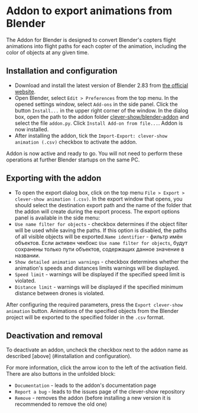 # Addon to export animations from Blender

The Addon for Blender is designed to convert Blender's copters flight animations into flight paths for each copter of the animation, including the color of objects at any given time.

##  Installation and configuration

* Download and install the latest version of Blender 2.83 from [the official website](https://www.blender.org/download/).
* Open Blender, select `Edit > Preferences` from the top menu. In the opened settings window, select `Add-ons` in the side panel. Click the button `Install...` in the upper right corner of the window. In the dialog box, open the path to the addon folder [clever-show/blender-addon](.../../blender-addon/) and select the file `addon.py`. Click `Install Add-on from file...`. Addon is now installed.
* After installing the addon, tick the `Import-Export: clever-show animation (.csv)` checkbox to activate the addon.

Addon is now active and ready to go. You will not need to perform these operations at further Blender startups on the same PC.

## Exporting with the addon

* To open the export dialog box, click on the top menu `File > Export > clever-show animation (.csv)`. In the export window that opens, you should select the destination export path and the name of the folder that the addon will create during the export process. The export options panel is available in the side menu:
* `Use name filter for objects` - checkbox determines if the object filter will be used while saving the paths. If this option is disabled, the paths of all visible objects will be exported.`Name identifier` - фильтр имён объектов. Если активен чекбокс `Use name filter for objects`, будут сохранены только пути объектов, содержащих данное значение в названии.
* `Show detailed animation warnings` - checkbox determines whether the animation's speeds and distances limits warnings will be displayed.
* `Speed limit` - warnings will be displayed if the specified speed limit is violated.
* `Distance limit` - warnings will be displayed if the specified minimum distance between drones is violated.

After configuring the required parameters, press the `Export clever-show animation` button. Animations of the specified objects from the Blender project will be exported to the specified folder in the `.csv` format.

## Deactivation and removal

To deactivate an addon, uncheck the checkbox next to the addon name as described [above] (#installation and configuration).

For more information, click the arrow icon to the left of the activation field. There are also buttons in the unfolded block:

* `Documentation` - leads to the addon's documentation page
* `Report a bug` - leads to the issues page of the clever-show repository
* `Remove` - removes the addon (before installing a new version it is recommended to remove the old one)